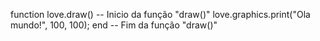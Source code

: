 function love.draw() -- Inicio da função "draw()"
        love.graphics.print("Ola mundo!", 100, 100);
end -- Fim da função "draw()"

